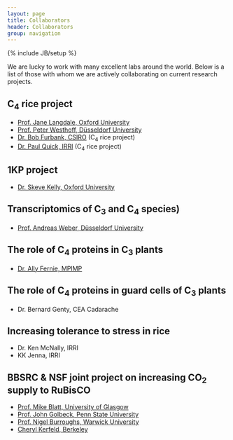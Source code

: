 ```yaml
---
layout: page
title: Collaborators
header: Collaborators        
group: navigation
---
```

{% include JB/setup %}

We are lucky to work with many excellent labs around the world. Below is a list of those with whom we are actively collaborating on current research projects.

## C<sub>4</sub> rice project

- [Prof. Jane Langdale, Oxford University](http://dps.plants.ox.ac.uk/langdalelab/)
- [Prof. Peter Westhoff, Düsseldorf University](http://www.emp.hhu.de/)
- [Dr. Bob Furbank, CSIRO](http://www.csiro.au/Organisation-Structure/Divisions/Plant-Industry/RobertFurbank.aspx) (C<sub>4</sub> rice project)
- [Dr. Paul Quick, IRRI](http://irri.org/index.php?option=com_k2&view=item&id=11317:quick-paul-william&lang=en) (C<sub>4</sub> rice project)

## 1KP project

- [Dr. Skeve Kelly, Oxford University](http://stevekelly.eu/)

## Transcriptomics of C<sub>3</sub> and C<sub>4</sub> species)

- [Prof. Andreas Weber, Düsseldorf University](http://www.plant-biochemistry.hhu.de/)

## The role of C<sub>4</sub> proteins in C<sub>3</sub> plants

- [Dr. Ally Fernie, MPIMP](http://www.mpimp-golm.mpg.de/9205/Alisdair_Fernie) 

## The role of C<sub>4</sub> proteins in guard cells of C<sub>3</sub> plants

- Dr. Bernard Genty, CEA Cadarache

## Increasing tolerance to stress in rice

- Dr. Ken McNally, IRRI
- KK Jenna, IRRI

## BBSRC & NSF joint project on increasing CO<sub>2</sub> supply to RuBisCO

- [Prof. Mike Blatt, University of Glasgow](http://www.psrg.org.uk/)
- [Prof. John Golbeck, Penn State University](http://bmb.psu.edu/directory/jhg5)
- [Prof. Nigel Burroughs, Warwick University](http://homepages.warwick.ac.uk/~masau/)
- [Cheryl Kerfeld, Berkeley](http://ed-structgen.jgi-psf.org/)
